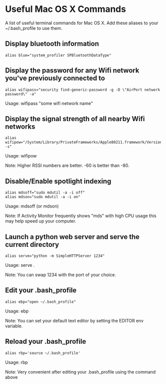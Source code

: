 # Useful Mac OS X Commands
A list of useful terminal commands for Mac OS X. Add these aliases to your ~/.bash_profile to use them.

## Display bluetooth information
```
alias blue="system_profiler SPBluetoothDataType"
```

## Display the password for any Wifi network you've previously connected to
```
alias wifipass="security find-generic-password -g -D \"AirPort network password\" -a"
```
Usage: wifipass "some wifi network name"

## Display the signal strength of all nearby Wifi networks
```
alias wifipow="/System/Library/PrivateFrameworks/Apple80211.framework/Versions/Current/Resources/airport -s"
```
Usage: wifipow

Note: Higher RSSI numbers are better. -60 is better than -80.

## Disable/Enable spotlight indexing
```
alias mdsoff="sudo mdutil -a -i off"
alias mdson="sudo mdutil -a -i on"
```
Usage: mdsoff (or mdson)

Note: If Activity Monitor frequently shows "mds" with high CPU usage this may help speed up your computer.

## Launch a python web server and serve the current directory
```
alias serve="python -m SimpleHTTPServer 1234"
```
Usage: serve .

Note: You can swap 1234 with the port of your choice.

## Edit your .bash_profile
```
alias ebp="open ~/.bash_profile"
```
Usage: ebp

Note: You can set your default text editor by setting the EDITOR env variable.

## Reload your .bash_profile
```
alias rbp='source ~/.bash_profile'
```
Usage: rbp

Note: Very convenient after editing your .bash_profile using the command above

